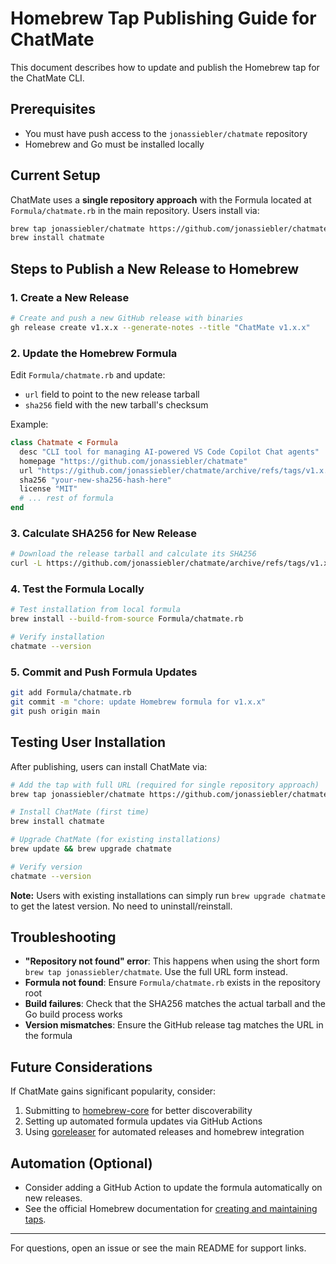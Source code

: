 # Homebrew Tap Publishing Guide for ChatMate

This document describes how to update and publish the Homebrew tap for the ChatMate CLI.

## Prerequisites
- You must have push access to the `jonassiebler/chatmate` repository
- Homebrew and Go must be installed locally

## Current Setup
ChatMate uses a **single repository approach** with the Formula located at `Formula/chatmate.rb` in the main repository. Users install via:

```bash
brew tap jonassiebler/chatmate https://github.com/jonassiebler/chatmate.git
brew install chatmate
```

## Steps to Publish a New Release to Homebrew

### 1. Create a New Release
```bash
# Create and push a new GitHub release with binaries
gh release create v1.x.x --generate-notes --title "ChatMate v1.x.x"
```

### 2. Update the Homebrew Formula
Edit `Formula/chatmate.rb` and update:
- `url` field to point to the new release tarball
- `sha256` field with the new tarball's checksum

Example:
```ruby
class Chatmate < Formula
  desc "CLI tool for managing AI-powered VS Code Copilot Chat agents"
  homepage "https://github.com/jonassiebler/chatmate"
  url "https://github.com/jonassiebler/chatmate/archive/refs/tags/v1.x.x.tar.gz"
  sha256 "your-new-sha256-hash-here"
  license "MIT"
  # ... rest of formula
end
```

### 3. Calculate SHA256 for New Release
```bash
# Download the release tarball and calculate its SHA256
curl -L https://github.com/jonassiebler/chatmate/archive/refs/tags/v1.x.x.tar.gz | sha256sum
```

### 4. Test the Formula Locally
```bash
# Test installation from local formula
brew install --build-from-source Formula/chatmate.rb

# Verify installation
chatmate --version
```

### 5. Commit and Push Formula Updates
```bash
git add Formula/chatmate.rb
git commit -m "chore: update Homebrew formula for v1.x.x"
git push origin main
```

## Testing User Installation
After publishing, users can install ChatMate via:

```bash
# Add the tap with full URL (required for single repository approach)
brew tap jonassiebler/chatmate https://github.com/jonassiebler/chatmate.git

# Install ChatMate (first time)
brew install chatmate

# Upgrade ChatMate (for existing installations)
brew update && brew upgrade chatmate

# Verify version
chatmate --version
```

**Note:** Users with existing installations can simply run `brew upgrade chatmate` to get the latest version. No need to uninstall/reinstall.

## Troubleshooting
- **"Repository not found" error**: This happens when using the short form `brew tap jonassiebler/chatmate`. Use the full URL form instead.
- **Formula not found**: Ensure `Formula/chatmate.rb` exists in the repository root
- **Build failures**: Check that the SHA256 matches the actual tarball and the Go build process works
- **Version mismatches**: Ensure the GitHub release tag matches the URL in the formula

## Future Considerations
If ChatMate gains significant popularity, consider:
1. Submitting to [homebrew-core](https://github.com/Homebrew/homebrew-core) for better discoverability
2. Setting up automated formula updates via GitHub Actions
3. Using [goreleaser](https://goreleaser.com/) for automated releases and homebrew integration

## Automation (Optional)
- Consider adding a GitHub Action to update the formula automatically on new releases.
- See the official Homebrew documentation for [creating and maintaining taps](https://docs.brew.sh/How-to-Create-and-Maintain-a-Tap).

---

For questions, open an issue or see the main README for support links.
